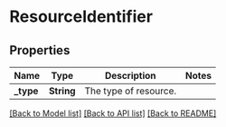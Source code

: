 # ResourceIdentifier

## Properties

Name | Type | Description | Notes
------------ | ------------- | ------------- | -------------
**_type** | **String** | The type of resource. | 

[[Back to Model list]](../README.md#documentation-for-models) [[Back to API list]](../README.md#documentation-for-api-endpoints) [[Back to README]](../README.md)


